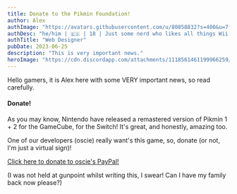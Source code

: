 ```yaml
---
title: Donate to the Pikmin Foundation!
author: Alex
authImage: "https://avatars.githubusercontent.com/u/80858832?s=400&u=7f65c6d4009dffd4c464972121e1d2f4655bce63&v=4"
authDesc: "he/him | 🇪🇸 | 18 | Just some nerd who likes all things Wii and also codes websites as a hobby when he should be sleeping..."
authTitle: "Web Designer"
pubDate: 2023-06-25
description: "This is very important news."
heroImage: "https://cdn.discordapp.com/attachments/1118561461199966259/1122658146305978471/2x1_NSwitch_Pikmin1And2_image1600w.png"
---
```


Hello gamers, it is Alex here with some VERY important news, so read carefully.

#### Donate!

As you may know, Nintendo have released a remastered version of Pikmin 1 + 2 for the GameCube, for the Switch! It's great, and honestly, amazing too.

One of our developers (oscie) really want's this game, so, donate (or not, I'm just a virtual sign)!

[Click here to donate to oscie's PayPal!](https://paypal.me/oscie57)

(I was not held at gunpoint whilst writing this, I swear! Can I have my family back now please?)